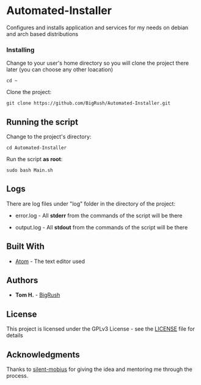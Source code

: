 # Automated-Installer
Configures and installs application and services 
for my needs on debian and arch based distributions




### Installing

Change to your user's home directory
so you will clone the project there later (you can choose any other loacation) 

```
cd ~
```

Clone the project:

```
git clone https://github.com/BigRush/Automated-Installer.git
```



## Running the script

Change to the project's directory:

```
cd Automated-Installer
```

Run the script **as root**:


```
sudo bash Main.sh
```


## Logs
There are log files under "log" folder in the directory of the project: 
 * error.log - All **stderr** from the commands of the script will be there
 
 * output.log - All **stdout** from the commands of the script will be there




## Built With

* [Atom](https://atom.io/) - The text editor used


## Authors

* **Tom H.** - [BigRush](https://github.com/bigrush)


## License

This project is licensed under the GPLv3 License - see the [LICENSE](https://github.com/BigRush/Automated-Installer/blob/master/LICENSE) file for details


## Acknowledgments

Thanks to [silent-mobius](https://github.com/silent-mobius) for giving the idea and mentoring me through the process.
